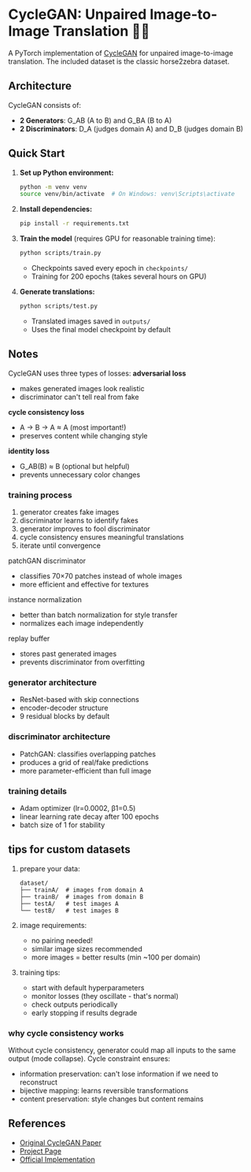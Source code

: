 # CycleGAN: Unpaired Image-to-Image Translation 🦓🐴

A PyTorch implementation of [CycleGAN](https://arxiv.org/abs/1703.10593) for unpaired image-to-image translation. The included dataset is the classic horse2zebra dataset.

## Architecture

CycleGAN consists of:
- **2 Generators**: G_AB (A to B) and G_BA (B to A)
- **2 Discriminators**: D_A (judges domain A) and D_B (judges domain B)

## Quick Start

1. **Set up Python environment:**
   ```bash
   python -m venv venv
   source venv/bin/activate  # On Windows: venv\Scripts\activate
   ```

2. **Install dependencies:**
   ```bash
   pip install -r requirements.txt
   ```

3. **Train the model** (requires GPU for reasonable training time):
   ```bash
   python scripts/train.py
   ```
   - Checkpoints saved every epoch in `checkpoints/`
   - Training for 200 epochs (takes several hours on GPU)

4. **Generate translations:**
   ```bash
   python scripts/test.py
   ```
   - Translated images saved in `outputs/`
   - Uses the final model checkpoint by default

## Notes

CycleGAN uses three types of losses:
**adversarial loss**
- makes generated images look realistic
- discriminator can't tell real from fake

**cycle consistency loss**
- A → B → A ≈ A (most important!)
- preserves content while changing style

**identity loss** 
- G_AB(B) ≈ B (optional but helpful)
- prevents unnecessary color changes

### training process

1. generator creates fake images
2. discriminator learns to identify fakes
3. generator improves to fool discriminator
4. cycle consistency ensures meaningful translations
5. iterate until convergence


patchGAN discriminator
- classifies 70×70 patches instead of whole images
- more efficient and effective for textures

instance normalization
- better than batch normalization for style transfer
- normalizes each image independently

replay buffer
- stores past generated images
- prevents discriminator from overfitting

### generator architecture
- ResNet-based with skip connections
- encoder-decoder structure
- 9 residual blocks by default

### discriminator architecture  
- PatchGAN: classifies overlapping patches
- produces a grid of real/fake predictions
- more parameter-efficient than full image

### training details
- Adam optimizer (lr=0.0002, β1=0.5)
- linear learning rate decay after 100 epochs
- batch size of 1 for stability

## tips for custom datasets

1. prepare your data:
    ```
    dataset/
    ├── trainA/  # images from domain A
    ├── trainB/  # images from domain B
    ├── testA/   # test images A
    └── testB/   # test images B
    ```

2. image requirements:
    - no pairing needed!
    - similar image sizes recommended
    - more images = better results (min ~100 per domain)

3. training tips:
    - start with default hyperparameters
    - monitor losses (they oscillate - that's normal)
    - check outputs periodically
    - early stopping if results degrade

### why cycle consistency works

Without cycle consistency, generator could map all inputs to the same output (mode collapse). Cycle constraint ensures:
- information preservation: can't lose information if we need to reconstruct
- bijective mapping: learns reversible transformations
- content preservation: style changes but content remains


## References

- [Original CycleGAN Paper](https://arxiv.org/abs/1703.10593)
- [Project Page](https://junyanz.github.io/CycleGAN/)
- [Official Implementation](https://github.com/junyanz/pytorch-CycleGAN-and-pix2pix)

